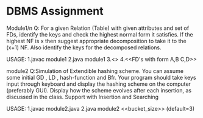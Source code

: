 # DBMS Assignment

Module1/n
Q: For a given Relation (Table) with given attributes and set of FDs, identify the keys and check
the highest normal form it satisfies. If the highest NF is x then suggest appropriate
decomposition to take it to the (x+1) NF. Also identify the keys for the decomposed relations.

USAGE:
1.javac module1
2.java module1
3.<<Attributes seperated by sapce>>
4.<<FD's with form A,B C,D>>

module2
Q:Simulation of Extendible hashing scheme.
You can assume some initial GD , LD , hash-function and Bfr.
Your program should take keys input through keyboard and display the hashing scheme on
the computer (preferably GUI). Display how the scheme evolves after each insertion, as
discussed in the class.
Support with Insertion and Searching

USAGE:
1.javac module2.java
2.java module2 <<bucket_size>> (default=3)
